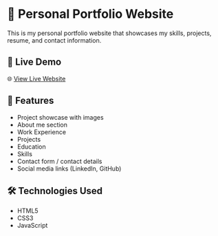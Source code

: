 # 💼 Personal Portfolio Website

This is my personal portfolio website that showcases my skills, projects, resume, and contact information. 

## 🚀 Live Demo

🌐 [View Live Website](https://your-username.github.io/your-repo-name)

## 📌 Features

- Project showcase with images
- About me section
- Work Experience
- Projects
- Education
- Skills
- Contact form / contact details
- Social media links (LinkedIn, GitHub)

## 🛠️ Technologies Used

- HTML5
- CSS3
- JavaScript
